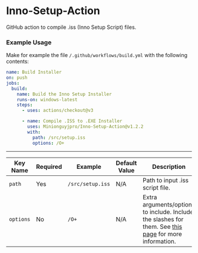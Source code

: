 # Inno-Setup-Action
GitHub action to compile .iss (Inno Setup Script) files.
### Example Usage
Make for example the file ``/.github/workflows/build.yml`` with the following contents:
```yml
name: Build Installer
on: push
jobs:
  build:
    name: Build the Inno Setup Installer
    runs-on: windows-latest
    steps:
      - uses: actions/checkout@v3

      - name: Compile .ISS to .EXE Installer
        uses: Minionguyjpro/Inno-Setup-Action@v1.2.2
        with:
          path: /src/setup.iss
          options: /O+
```

---
| **Key Name** | **Required** | **Example**        | **Default Value** | **Description**                                                                                                                                                        |
|--------------|--------------|--------------------|-------------------|------------------------------------------------------------------------------------------------------------------------------------------------------------------------|
| ``path``     | Yes          | ``/src/setup.iss`` | N/A               | Path to input .iss script file.                                                                                                                                        |
| ``options``  | No           | ``/O+``            | N/A               | Extra arguments/options to include. Include the slashes for them. See [this page](https://jrsoftware.org/ishelp/index.php?topic=compilercmdline) for more information. |
